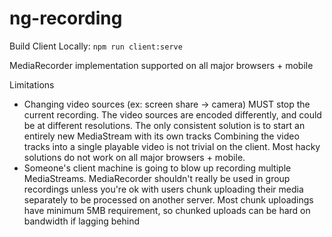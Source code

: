# ng-recording

Build Client Locally: `npm run client:serve`

MediaRecorder implementation supported on all major browsers + mobile

Limitations
- Changing video sources (ex: screen share -> camera) MUST stop the current recording.
The video sources are encoded differently, and could be at different resolutions.
The only consistent solution is to start an entirely new MediaStream with its own tracks
Combining the video tracks into a single playable video is not trivial on the client. Most hacky solutions do not work on all major browsers + mobile.
- Someone's client machine is going to blow up recording multiple MediaStreams. MediaRecorder shouldn't really be used in group recordings unless you're ok with users chunk uploading their media separately to be processed on another server.
Most chunk uploadings have minimum 5MB requirement, so chunked uploads can be hard on bandwidth if lagging behind
